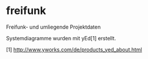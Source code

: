 freifunk
========

Freifunk- und umliegende Projektdaten


Systemdiagramme wurden mit yEd[1] erstellt.


[1] http://www.yworks.com/de/products_yed_about.html
